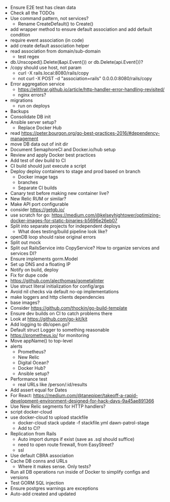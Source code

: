 * Ensure E2E test has clean data
* Check all the TODOs
* Use command pattern, not services?
  * Rename CreateDefault() to Create()
* add wrapper method to ensure default association and add default condition
* require event association (in code)
* add create default association helper
* read association from domain/sub-domain
  * test regex
* db.Unscoped().Delete(&api.Event{}) or db.Delete(api.Event{})?
* /copy should use host, not param
  * curl -X rails.local:8080/rails/copy
  * not curl -X POST -d "association=rails" 0.0.0.0:8080/rails/copy
* Error aggregation service
  * https://elithrar.github.io/article/http-handler-error-handling-revisited/
  * nginx errors?
* migrations
  * run on deploys
* Backups
* Consolidate DB init
* Ansible server setup?
  * Replace Docker Hub
* read https://peter.bourgon.org/go-best-practices-2016/#dependency-management
* move DB data out of init dir
* Document SemaphoreCI and Docker.io/hub setup
* Review and apply Docker best practices
* Add test of dev build to CI
* CI build should just execute a script
* Deploy deploy containers to stage and prod based on branch
  * Docker image tags
  * branches
  * Separate CI builds
* Canary test before making new container live?
* New Relic RUM or similar?
* Make API port configurable
* consider https://getgb.io/
* use scratch for go: https://medium.com/@kelseyhightower/optimizing-docker-images-for-static-binaries-b5696e26eb07
* Split into separate projects for independent deploys
  * What does testing/build pipeline look like?
* openDB loop should raise original errors
* Split out mock
* Split out RailsService into CopyService? How to organize services and services DI?
* Ensure implements gorm.Model
* Set up DNS and a floating IP
* Notify on build, deploy
* Fix for dupe code
* https://github.com/alecthomas/gometalinter
* Use struct literal initialization for config/args
* Avoid nil checks via default no-op implementations
* make loggers and http clients dependencies
* base images?
* Consider https://github.com/thockin/go-build-template
* Ensure dev builds on CI to catch problems there
* Look at https://github.com/go-kit/kit
* Add logging to db/open.go?
* Default struct Logger to something reasonable
* https://prometheus.io/ for monitoring
* Move appName() to top-level
* alerts
  * Prometheus?
  * New Relic
  * Digital Ocean?
  * Docker Hub?
  * Ansible setup?
* Performance test
  * real URLs like /person/:id/results
* Add assert equal for Dates
* For React: https://medium.com/@tanepiper/takeoff-a-rapid-development-environment-designed-for-hack-days-9a45ae891366
* Use New Relic segments for HTTP handlers?
* script docker-cloud
* use docker-cloud to upload stackfile
  * docker-cloud stack update -f stackfile.yml dawn-patrol-stage
  * Add to CI?
* Replication from Rails
  * Auto import dumps if exist (save as .sql should suffice)
  * need to open route firewall, from EasyStreet?
  * ssl
* Use default CBRA association
* Cache DB conns and URLs
  * Where it makes sense. Only tests?
* Run all DB operations run inside of Docker to simplify configs and versions
* Test GORM SQL injection
* Ensure postgres warnings are exceptions
* Auto-add created and updated

